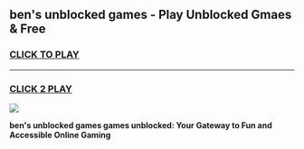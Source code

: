 
## ben's unblocked games - Play Unblocked Gmaes & Free
<h3>
<a href="https://news.freeplayer.one?title=ben's_unblocked_games&ref=16F">CLICK TO PLAY</a></h3>
<hr>

<h3>
<a href="https://news.freeplayer.one?title=ben's_unblocked_games&ref=16F">CLICK 2 PLAY</a>
  
</h3>

<a href="https://news.freeplayer.one?title=ben's_unblocked_games&ref=16F/"><img src="https://clearcache.store/games.png"></a>


**ben's unblocked games games unblocked: Your Gateway to Fun and Accessible Online Gaming**

